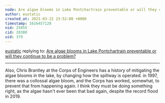 ```yaml
---
node: Are algae blooms in Lake Pontchartrain preventable or will they continue to be a problem?
author: eustatic
created_at: 2021-03-22 23:52:08 +0000
timestamp: 1616457128
nid: 25855
cid: 28380
uid: 379
---
```




[eustatic](../profile/eustatic) replying to: [Are algae blooms in Lake Pontchartrain preventable or will they continue to be a problem?](../notes/jmerrill/03-07-2021/are-algae-blooms-in-lake-pontchartrain-preventable-or-will-they-continue-to-be-a-problem)

----
Also, Chris Brantley at the Corps of Engineers has a history of mitigating the algae blooms in the lake, by changing how the spillway is operated.  in 1997, there was a collossal algae bloom, and the Corps has worked, somewhat, to prevent that from happening again. I think they must be doing something right, as the algae hasn't ever been that bad again, despite the record flood in 2019. 

